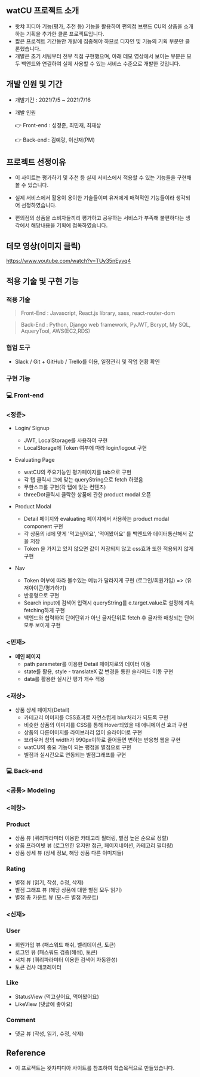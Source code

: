 ## watCU 프로젝트 소개

- 왓챠 피디아 기능(평가, 추천 등) 기능을 활용하여 편의점 브랜드 CU의 상품을 소개하는 기획을 추가한 클론 프로젝트입니다.
- 짧은 프로젝트 기간동안 개발에 집중해야 하므로 디자인 및 기능의 기획 부분만 클론했습니다.
- 개발은 초기 세팅부터 전부 직접 구현했으며, 아래 데모 영상에서 보이는 부분은 모두 백앤드와 연결하여 실제 사용할 수 있는 서비스 수준으로 개발한 것입니다.

## 개발 인원 및 기간

- 개발기간 : 2021/7/5 ~ 2021/7/16
- 개발 인원

  👉 Front-end : 성정준, 최민재, 최재상

  👉 Back-end : 김예랑, 이신재(PM)

## 프로젝트 선정이유

- 이 사이트는 평가하기 및 추천 등 실제 서비스에서 적용할 수 있는 기능들을 구현해 볼 수 있습니다.

- 실제 서비스에서 활용이 용이한 기술들이며 유저에게 매력적인 기능들이라 생각되어 선정하였습니다.
- 편의점의 상품을 소비자들끼리 평가하고 공유하는 서비스가 부족해 불편하다는 생각에서 해당내용을 기획에 접목하였습니다.

## 데모 영상(이미지 클릭)

https://www.youtube.com/watch?v=TUy35nEyvq4

## 적용 기술 및 구현 기능

### 적용 기술

> Front-End : Javascript, React.js library, sass, react-router-dom

> Back-End : Python, Django web framework, PyJWT, Bcrypt, My SQL, AqueryTool, AWS(EC2,RDS)

### 협업 **도구**

- Slack / Git + GitHub / Trello를 이용, 일정관리 및 작업 현황 확인

### **구현 기능**

### 💻 Front-end

### <정준>

- Login/ Signup

  - JWT, LocalStorage를 사용하여 구현
  - LocalStorage에 Token 여부에 따라 login/logout 구현

- Evaluating Page
  - watCU의 주요기능인 평가페이지를 tab으로 구현
  - 각 탭 클릭시 그에 맞는 queryString으로 fetch 하였음
  - 무한스크롤 구현(각 탭에 맞는 컨텐츠)
  - threeDot클릭시 클락한 상품에 관한 product modal 오픈
- Product Modal
  - Detail 페이지와 evaluating 페이지에서 사용하는 product modal component 구현
  - 각 상품의 id에 맞게 '먹고싶어요', '먹어봤어요' 를 백엔드와 데이터통신해서 값을 저장
  - Token 을 가지고 있지 않으면 값이 저장되지 않고 css효과 또한 적용되지 않게 구현
- Nav
  - Token 여부에 따라 볼수있는 메뉴가 달라지게 구현 (로그인/회원가입) => (유저아이콘/평가하기)
  - 반응형으로 구현
  - Search input에 검색어 입력시 queryString를 e.target.value로 설정해 계속 fetching하게 구현
  - 백엔드와 협력하여 단어단위가 아닌 글자단위로 fetch 후 글자와 매칭되는 단어 모두 보이게 구현

### <민재>

- **메인 페이지**
  - path parameter를 이용한 Detail 페이지로의 데이터 이동
  - state를 활용, style - translateX 값 변경을 통한 슬라이드 이동 구현
  - data를 활용한 실시간 평가 개수 적용

### <재상>

- 상품 상세 페이지(Detail)
  - 카테고리 이미지를 CSS효과로 자연스럽게 blur처리가 되도록 구현
  - 비슷한 상품의 이미지를 CSS를 통해 Hover되었을 때 애니메이션 효과 구현
  - 상품의 다른이미지를 라이브러리 없이 슬라이더로 구현
  - 브라우저 창의 width가 990px이하로 줄어들면 변하는 반응형 웹을 구현
  - watCU의 중요 기능이 되는 평점을 별점으로 구현
  - 별점과 실시간으로 연동되는 별점그래프를 구현

### 💻 Back-end

### <공통> Modeling

### <예랑>

### Product

- 상품 뷰 (쿼리파라미터 이용한 카테고리 필터링, 별점 높은 순으로 정렬)
- 상품 프라이빗 뷰 (로그인한 유저만 접근, 페이지네이션, 카테고리 필터링)
- 상품 상세 뷰 (상세 정보, 해당 상품 다른 이미지들)

### Rating

- 별점 뷰 (읽기, 작성, 수정, 삭제)
- 별점 그래프 뷰 (해당 상품에 대한 별점 모두 읽기)
- 별점 총 카운트 뷰 (모~든 별점 카운트)

### <신재>

### User

- 회원가입 뷰 (패스워드 해쉬, 벨리데이션, 토큰)
- 로그인 뷰 (패스워드 검증(해쉬), 토큰)
- 서치 뷰 (쿼리파라미터 이용한 검색어 자동완성)
- 토큰 검사 데코레이터

### Like

- StatusView (먹고싶어요, 먹어봤어요)
- LikeView (댓글에 좋아요)

### Comment

- 댓글 뷰 (작성, 읽기, 수정, 삭제)

## Reference

- 이 프로젝트는 왓챠피디아 사이트를 참조하여 학습목적으로 만들었습니다.
